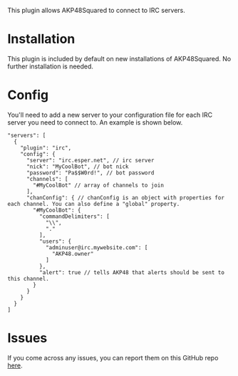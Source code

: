 This plugin allows AKP48Squared to connect to IRC servers.

# Installation

This plugin is included by default on new installations of AKP48Squared. No further installation is needed.

# Config

You'll need to add a new server to your configuration file for each IRC server you need to connect to. An example is shown below.

```
"servers": [
  {
    "plugin": "irc",
    "config": {
      "server": "irc.esper.net", // irc server
      "nick": "MyCoolBot", // bot nick
      "password": "Pa$$W0rd!", // bot password
      "channels": [
        "#MyCoolBot" // array of channels to join
      ],
      "chanConfig": { // chanConfig is an object with properties for each channel. You can also define a "global" property.
        "#MyCoolBot": {
          "commandDelimiters": [
            "\\",
            "."
          ],
          "users": {
            "adminuser@irc.mywebsite.com": [
              "AKP48.owner"
            ]
          },
          "alert": true // tells AKP48 that alerts should be sent to this channel.
        }
      }
    }
  }
]
```

# Issues

If you come across any issues, you can report them on this GitHub repo [here](https://github.com/AKP48Squared/akp48-plugin-irc-server/issues).
